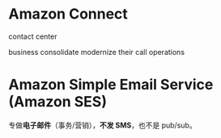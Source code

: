 # Amazon Connect 

contact center

business consolidate modernize their call operations

# Amazon Simple Email Service (Amazon SES)

专做**电子邮件**（事务/营销），**不发 SMS**，也不是 pub/sub。